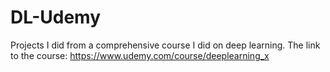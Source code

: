# DL-Udemy
Projects I did from a comprehensive course I did on deep learning. The link to the course:
https://www.udemy.com/course/deeplearning_x

